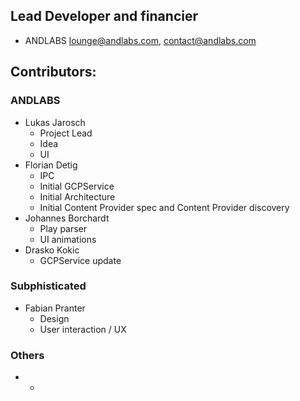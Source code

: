 ## Lead Developer and financier

* ANDLABS <lounge@andlabs.com>, <contact@andlabs.com>

## Contributors:

### ANDLABS
* Lukas Jarosch
  * Project Lead
  * Idea
  * UI
* Florian Detig
  * IPC
  * Initial GCPService
  * Initial Architecture
  * Initial Content Provider spec and Content Provider discovery
* Johannes Borchardt
  * Play parser
  * UI animations
* Drasko Kokic
  * GCPService update

### Subphisticated
* Fabian Pranter
  * Design
  * User interaction / UX

### Others
* -